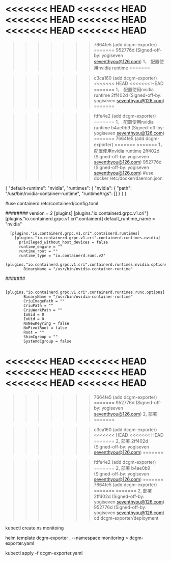 
<<<<<<< HEAD
<<<<<<< HEAD
<<<<<<< HEAD
<<<<<<< HEAD
<<<<<<< HEAD
<<<<<<< HEAD
=======
>>>>>>> 7664fe5 (add dcgm-exporter)
=======
>>>>>>> 952776d (Signed-off-by: yogiseven <seventhyou@126.com>)
1， 配置使用nvidia runtime
=======

>>>>>>> c3ca160 (add dcgm-exporter)
<<<<<<< HEAD
<<<<<<< HEAD
=======
1， 配置使用nvidia runtime
>>>>>>> 2ff402d (Signed-off-by: yogiseven <seventhyou@126.com>)
=======

>>>>>>> fdfe4e2 (add dcgm-exporter)
=======
1， 配置使用nvidia runtime
>>>>>>> b4ae0b9 (Signed-off-by: yogiseven <seventhyou@126.com>)
=======
>>>>>>> 7664fe5 (add dcgm-exporter)
=======
=======
1， 配置使用nvidia runtime
>>>>>>> 2ff402d (Signed-off-by: yogiseven <seventhyou@126.com>)
>>>>>>> 952776d (Signed-off-by: yogiseven <seventhyou@126.com>)
#use docker
/etc/docker/daemon.json


{
    "default-runtime": "nvidia",
    "runtimes": {
        "nvidia": {
            "path": "/usr/bin/nvidia-container-runtime",
            "runtimeArgs": []
        }
    }
}


#use  containerd
/etc/containerd/config.toml

########
version = 2
[plugins]
  [plugins."io.containerd.grpc.v1.cri"]
    [plugins."io.containerd.grpc.v1.cri".containerd]
      default_runtime_name = "nvidia"

      [plugins."io.containerd.grpc.v1.cri".containerd.runtimes]
        [plugins."io.containerd.grpc.v1.cri".containerd.runtimes.nvidia]
          privileged_without_host_devices = false
          runtime_engine = ""
          runtime_root = ""
          runtime_type = "io.containerd.runc.v2"
          [plugins."io.containerd.grpc.v1.cri".containerd.runtimes.nvidia.options]
            BinaryName = "/usr/bin/nvidia-container-runtime"
#######

          [plugins."io.containerd.grpc.v1.cri".containerd.runtimes.runc.options]
            BinaryName = "/usr/bin/nvidia-container-runtime"
            CriuImagePath = ""
            CriuPath = ""
            CriuWorkPath = ""
            IoGid = 0
            IoUid = 0
            NoNewKeyring = false
            NoPivotRoot = false
            Root = ""
            ShimCgroup = ""
            SystemdCgroup = false

<<<<<<< HEAD
<<<<<<< HEAD
<<<<<<< HEAD
<<<<<<< HEAD
<<<<<<< HEAD
<<<<<<< HEAD
=======
>>>>>>> 7664fe5 (add dcgm-exporter)
=======
>>>>>>> 952776d (Signed-off-by: yogiseven <seventhyou@126.com>)
2, 部署
=======

>>>>>>> c3ca160 (add dcgm-exporter)
<<<<<<< HEAD
<<<<<<< HEAD
=======
2, 部署
>>>>>>> 2ff402d (Signed-off-by: yogiseven <seventhyou@126.com>)
=======

>>>>>>> fdfe4e2 (add dcgm-exporter)
=======
2, 部署
>>>>>>> b4ae0b9 (Signed-off-by: yogiseven <seventhyou@126.com>)
=======
>>>>>>> 7664fe5 (add dcgm-exporter)
=======
=======
2, 部署
>>>>>>> 2ff402d (Signed-off-by: yogiseven <seventhyou@126.com>)
>>>>>>> 952776d (Signed-off-by: yogiseven <seventhyou@126.com>)
cd  dcgm-exporter/deployment

kubectl create ns monitoing

helm template dcgm-exporter . --namespace monitoring > dcgm-exporter.yaml

kubectl apply -f  dcgm-exporter.yaml




